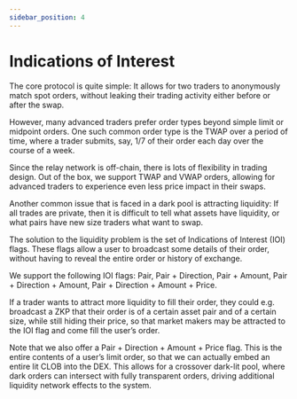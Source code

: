 ```yaml
---
sidebar_position: 4
---
```


# Indications of Interest

The core protocol is quite simple: It allows for two traders to anonymously
match spot orders, without leaking their trading activity either before or
after the swap.

However, many advanced traders prefer order types beyond simple limit or
midpoint orders. One such common order type is the TWAP over a period of time,
where a trader submits, say, 1/7 of their order each day over the course of a
week.

Since the relay network is off-chain, there is lots of flexibility in trading
design. Out of the box, we support TWAP and VWAP orders, allowing for advanced
traders to experience even less price impact in their swaps.

Another common issue that is faced in a dark pool is attracting liquidity: If
all trades are private, then it is difficult to tell what assets have
liquidity, or what pairs have new size traders what want to swap.

The solution to the liquidity problem is the set of Indications of Interest
(IOI) flags. These flags allow a user to broadcast some details of their order,
without having to reveal the entire order or history of exchange.

We support the following IOI flags: Pair, Pair + Direction, Pair + Amount,
Pair + Direction + Amount, Pair + Direction + Amount + Price.

If a trader wants to attract more liquidity to fill their order, they could
e.g. broadcast a ZKP that their order is of a certain asset pair and of a
certain size, while still hiding their price, so that market makers may be
attracted to the IOI flag and come fill the user’s order.

Note that we also offer a Pair + Direction + Amount + Price flag. This is the
entire contents of a user’s limit order, so that we can actually embed an
entire lit CLOB into the DEX. This allows for a crossover dark-lit pool, where
dark orders can intersect with fully transparent orders, driving additional
liquidity network effects to the system.
